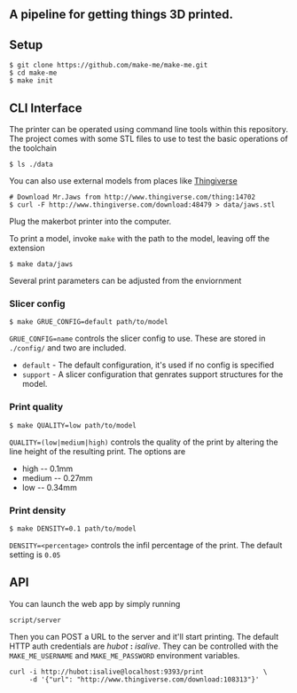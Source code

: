 ## A pipeline for getting things 3D printed.

## Setup

    $ git clone https://github.com/make-me/make-me.git
	$ cd make-me
	$ make init

## CLI Interface

The printer can be operated using command line tools within this repository.
The project comes with some STL files to use to test the basic operations
of the toolchain

	$ ls ./data

You can also use external models from places like [Thingiverse](http://www.thingiverse.com)

    # Download Mr.Jaws from http://www.thingiverse.com/thing:14702
    $ curl -F http://www.thingiverse.com/download:48479 > data/jaws.stl

Plug the makerbot printer into the computer.

To print a model, invoke `make` with the path to the model, leaving
off the extension

    $ make data/jaws

Several print parameters can be adjusted from the enviornment

### Slicer config

    $ make GRUE_CONFIG=default path/to/model

`GRUE_CONFIG=name` controls the slicer config to use. These are stored in `./config/` and two are included.

* `default` - The default configuration, it's used if no config is specified
* `support` - A slicer configuration that genrates support structures for the model.

### Print quality

    $ make QUALITY=low path/to/model

`QUALITY=(low|medium|high)` controls the quality of the print by altering the line height
of the resulting print. The options are

* high   -- 0.1mm
* medium -- 0.27mm
* low    -- 0.34mm

### Print density

    $ make DENSITY=0.1 path/to/model

`DENSITY=<percentage>` controls the infil percentage of the print. The default setting is `0.05`

## API

You can launch the web app by simply running

    script/server

Then you can POST a URL to the server and it'll start printing. The default
HTTP auth credentials are *hubot* **:** *isalive*. They can be controlled with the
`MAKE_ME_USERNAME` and `MAKE_ME_PASSWORD` environment variables.

    curl -i http://hubot:isalive@localhost:9393/print               \
         -d '{"url": "http://www.thingiverse.com/download:108313"}'